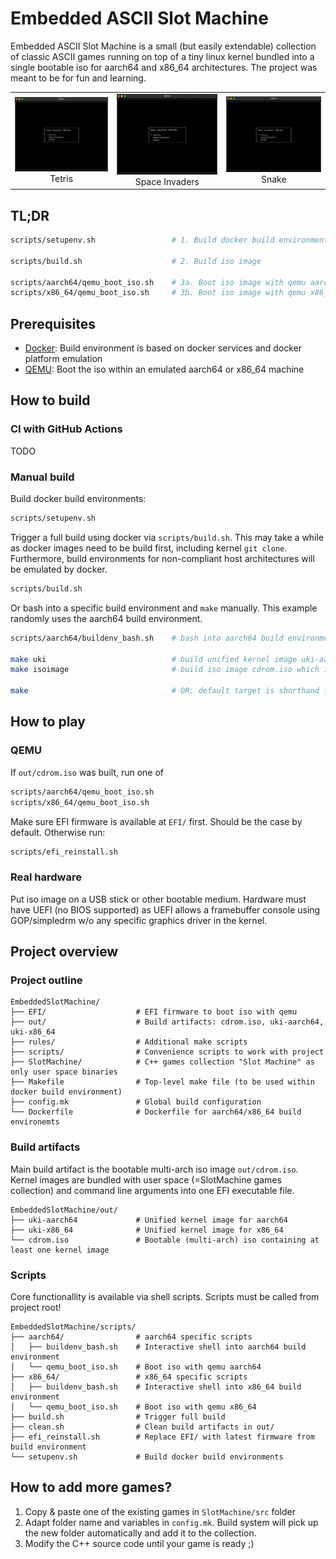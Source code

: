 # Embedded ASCII Slot Machine

Embedded ASCII Slot Machine is a small (but easily extendable) collection of classic ASCII games running on top of a tiny linux kernel bundled into a single bootable iso for aarch64 and x86_64 architectures. The project was meant to be for fun and learning.

<table>
  <tr>
    <td align="center"><img src=".gif/Tetris.gif" width="320"><br>Tetris</td>
    <td align="center"><img src=".gif/SpaceInvaders.gif" width="320"><br>Space Invaders</td>
    <td align="center"><img src=".gif/Snake.gif" width="320"><br>Snake</td>
  </tr>
</table>

## TL;DR

```sh
scripts/setupenv.sh                 # 1. Build docker build environments

scripts/build.sh                    # 2. Build iso image

scripts/aarch64/qemu_boot_iso.sh    # 3a. Boot iso image with qemu aarch64
scripts/x86_64/qemu_boot_iso.sh     # 3b. Boot iso image with qemu x86_64
```

## Prerequisites

- [Docker](https://www.docker.com): Build environment is based on docker services and docker platform emulation
- [QEMU](https://www.qemu.org): Boot the iso within an emulated aarch64 or x86_64 machine

## How to build

### CI with GitHub Actions

TODO

### Manual build

Build docker build environments:

```sh
scripts/setupenv.sh
```

Trigger a full build using docker via `scripts/build.sh`. This may take a while as docker images need to be build first, including kernel `git clone`. Furthermore, build environments for non-compliant host architectures will be emulated by docker.

```sh
scripts/build.sh
```

Or bash into a specific build environment and `make` manually. This example randomly uses the aarch64 build environment.

```sh
scripts/aarch64/buildenv_bash.sh    # bash into aarch64 build environment

make uki                            # build unified kernel image uki-aarch64
make isoimage                       # build iso image cdrom.iso which includes uki-aarch64 (and uki-86_64 if present)

make                                # OR: default target is shorthand for `make uki` and `make isoimage` 
```

## How to play

### QEMU

If `out/cdrom.iso` was built, run one of

```sh
scripts/aarch64/qemu_boot_iso.sh
scripts/x86_64/qemu_boot_iso.sh
```

Make sure EFI firmware is available at `EFI/` first. Should be the case by default. Otherwise run:

```sh
scripts/efi_reinstall.sh
```

### Real hardware

Put iso image on a USB stick or other bootable medium. Hardware must have UEFI (no BIOS supported) as UEFI allows a framebuffer console using GOP/simpledrm w/o any specific graphics driver in the kernel.

## Project overview

### Project outline

```
EmbeddedSlotMachine/
├── EFI/                    # EFI firmware to boot iso with qemu
├── out/                    # Build artifacts: cdrom.iso, uki-aarch64, uki-x86_64
├── rules/                  # Additional make scripts
├── scripts/                # Convenience scripts to work with project
├── SlotMachine/            # C++ games collection "Slot Machine" as only user space binaries
├── Makefile                # Top-level make file (to be used within docker build environment)
├── config.mk               # Global build configuration
└── Dockerfile              # Dockerfile for aarch64/x86_64 build environemts
```

### Build artifacts

Main build artifact is the bootable multi-arch iso image `out/cdrom.iso`. Kernel images are bundled with user space (=SlotMachine games collection) and command line arguments into one EFI executable file.

```
EmbeddedSlotMachine/out/
├── uki-aarch64             # Unified kernel image for aarch64
├── uki-x86_64              # Unified kernel image for x86_64
└── cdrom.iso               # Bootable (multi-arch) iso containing at least one kernel image
```

### Scripts

Core functionallity is available via shell scripts. Scripts must be called from project root!

```
EmbeddedSlotMachine/scripts/
├── aarch64/                # aarch64 specific scripts
│   ├── buildenv_bash.sh    # Interactive shell into aarch64 build environment
│   └── qemu_boot_iso.sh    # Boot iso with qemu aarch64
├── x86_64/                 # x86_64 specific scripts
│   ├── buildenv_bash.sh    # Interactive shell into x86_64 build environment
│   └── qemu_boot_iso.sh    # Boot iso with qemu x86_64
├── build.sh                # Trigger full build
├── clean.sh                # Clean build artifacts in out/
├── efi_reinstall.sh        # Replace EFI/ with latest firmware from build environment
└── setupenv.sh             # Build docker build environments
```

## How to add more games?

1) Copy & paste one of the existing games in `SlotMachine/src` folder
2) Adapt folder name and variables in `config.mk`. Build system will pick up the new folder automatically and add it to the collection.
3) Modify the C++ source code until your game is ready ;)
